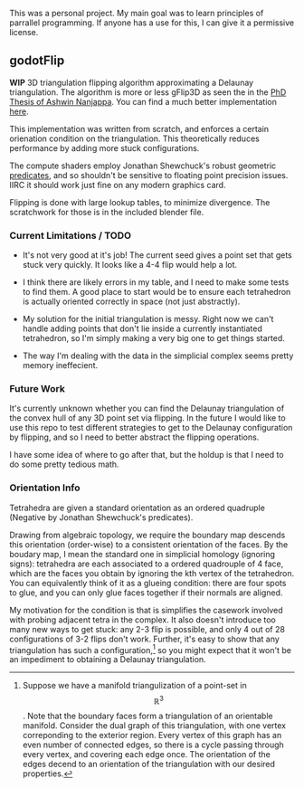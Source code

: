 This was a personal project. My main goal was to learn principles of parrallel programming. If anyone has a use for this, I can give it a permissive license.

## godotFlip

**WIP** 3D triangulation flipping algorithm approximating a Delaunay triangulation. The algorithm is more or less gFlip3D as seen the in the [PhD Thesis of Ashwin Nanjappa](https://www.comp.nus.edu.sg/~tants/gdel3d_files/AshwinNanjappaThesis.pdf).
You can find a much better implementation [here](https://github.com/ashwin/gDel3D/tree/master).

This implementation was written from scratch, and enforces a certain orienation condition on the triangulation. This theoretically reduces performance by adding more stuck configurations.

The compute shaders employ Jonathan Shewchuck's robust geometric [predicates](https://www.cs.cmu.edu/~quake/robust.html), and so shouldn't be sensitive to floating point precision issues. IIRC it should work just fine on any modern graphics card.

Flipping is done with large lookup tables, to minimize divergence. The scratchwork for those is in the included blender file.

### Current Limitations / TODO

- It's not very good at it's job! The current seed gives a point set that gets stuck very quickly. It looks like a 4-4 flip would help a lot.

- I think there are likely errors in my table, and I need to make some tests to find them. A good place to start would be to ensure each tetrahedron is actually oriented correctly in space (not just abstractly).

- My solution for the initial triangulation is messy. Right now we can't handle adding points that don't lie inside a currently instantiated tetrahedron, so I'm simply making a very big one to get things started.

- The way I'm dealing with the data in the simplicial complex seems pretty memory ineffecient.

### Future Work

It's currently unknown whether you can find the Delaunay triangulation of the convex hull of any 3D point set via flipping. In the future I would like to use this repo to test different strategies to get to the Delaunay
configuration by flipping, and so I need to better abstract the flipping operations.

I have some idea of where to go after that, but the holdup is that I need to do some pretty tedious math.

### Orientation Info
Tetrahedra are given a standard orientation as an ordered quadruple (Negative by Jonathan Shewchuck's predicates).

Drawing from algebraic topology, we require the boundary map descends this orientation (order-wise) to a consistent orientation of the faces. By the boudary map, I mean the standard one in simplicial homology (ignoring signs):
tetrahedra are each associated to a ordered quadrouple of 4 face, which are the faces you obtain by ignoring the kth vertex of the tetrahedron. You can equivalently think of it as a glueing condition: there are four spots to glue,
and you can only glue faces together if their normals are aligned.

My motivation for the condition is that is simplifies the casework involved with probing adjacent tetra in the complex. It also doesn't introduce too many new ways to get stuck: any 2-3 flip is possible,
and only 4 out of 28 configurations of 3-2 flips don't work. Further, it's easy to show that any triangulation has such a configuration,[^1] so you might expect that it won't be an impediment to obtaining a Delaunay triangulation.

[^1]: Suppose we have a manifold triangulization of a point-set in $$\mathbb{R}^3$$. Note that the boundary faces form a triangulation of an orientable manifold. Consider the dual graph of this triangulation, with one vertex correponding to the exterior region. Every vertex of this graph has an even number of connected edges, so there is a cycle passing through every vertex, and covering each edge once. The orientation of the edges decend to an orientation of the triangulation with our desired properties.
